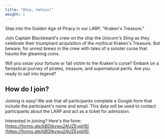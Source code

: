 ```yaml
---
title: "Ahoy, mateys!"
weight: 1
---
```

Step into the Golden Age of Piracy in our LARP, "Kraken's Treasure."

Join Captain Blackbeard's crew on the ship the _Unicorn's Sting_ as they celebrate their triumphant acquisition of the mythical Kraken's Treasure. But beware, for unrest brews in the crew with tales of a sinister curse that haunts the gleaming coins.

Will you seize your fortune or fall victim to the Kraken's curse? Embark on a fantastical journey of pirates, treasure, and supernatural perils. Are you ready to sail into legend?

## How do I join?

Joining is easy! We ask that all participants complete a Google form that include the participant's name and email. This data will be used to contact participants about the LARP and act as a ticket for admission.

Interested in joining? Here's the form: [https://forms.gle/kBDtkvwu2AUZEypV6](https://forms.gle/kBDtkvwu2AUZEypV6).
